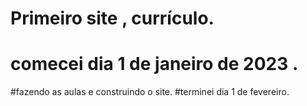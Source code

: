 #  Primeiro site , currículo.
#  comecei dia 1 de janeiro de 2023 .
#fazendo as aulas e construindo o site.
#terminei dia 1 de fevereiro. 
